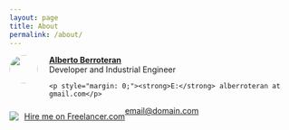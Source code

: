 ```yaml
---
layout: page
title: About
permalink: /about/
---
```


<div>
<a href="https://www.freelancer.com/affiliates/email/16964365/"><img src="https://cdn2.f-cdn.com/ppic/37651219/logo/16964365/profile_logo_16964365.jpg" style="float: left; margin-right: 20px; margin-bottom:10px; width:50px; max-height: 50px; border-radius: 50%;"></a>
<div style="min-height:40px;">
    <a style="text-decoration: underline; font-weight: bold;" href="https://www.freelancer.com/affiliates/email/16964365/">Alberto Berroteran</a>
    <p style="margin: 0;margin-bottom: 6px; white-space: nowrap;overflow: hidden">Developer and Industrial Engineer</p>


    <p style="margin: 0;"><strong>E:</strong> alberroteran at gmail.com</p>
</div>
<img src="https://www.freelancer.com/static/css/images/landingpage/hireme-widget-builder/fl-bird-icon.png" style="clear:left;float:left;margin: 10px 0;">
<a href="https://www.freelancer.com/affiliates/email/16964365/" style="display: block;text-decoration: underline;margin: 10px 0 10px 10px;vertical-align: middle;height: 21px;float: left">Hire me on Freelancer.com</a>
<img src="//t.flnwdgt.com/1px.gif?username=alberroteran&amp;en=externalHireme&amp;method=img&amp;label=hiremeEmailImpression&amp;ip=186.95.28.151&amp;type=emailSignature" alt="" style="float:left;">


</div>


[email@domain.com](mailto:email@domain.com)

